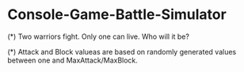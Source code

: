 Console-Game-Battle-Simulator
=============================
(*) Two warriors fight. Only one can live. Who will it be?

(*) Attack and Block valueas are based on randomly generated values between one and MaxAttack/MaxBlock.
